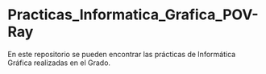 # Practicas_Informatica_Grafica_POV-Ray
En este repositorio se pueden encontrar las prácticas de Informática Gráfica realizadas en el Grado.
